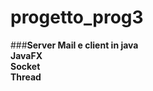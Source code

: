 # progetto_prog3

###**Server Mail e client in java** <br>
**JavaFX**<br>
**Socket**<br>
**Thread**<br>
